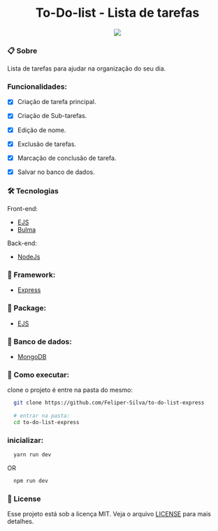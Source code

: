 <h1 align="center" >To-Do-list - Lista de tarefas</h1>

<h4 align="center"> <img src="https://user-images.githubusercontent.com/84206933/153738576-e207a0fe-2fa6-4417-b60b-25d1b992c723.png" /></h4>


### 📋 Sobre
Lista de tarefas para ajudar na organização do seu dia.

### Funcionalidades:

- [x] Criação de tarefa principal.
- [x] Criação de Sub-tarefas.
- [x] Edição de nome.
- [x] Exclusão de tarefas.
- [x] Marcação de conclusão de tarefa.
- [x] Salvar no banco de dados.


### 🛠️ Tecnologias

Front-end:
- [EJS](https://www.npmjs.com/package/ejs)
- [Bulma](https://bulma.io/)

Back-end:

- [NodeJs](https://nodejs.org/)

### 🔨 Framework:

- [Express](https://expressjs.com/)

### 📂 Package:
- [EJS](https://www.npmjs.com/package/ejs)

### 🏦 Banco de dados:
- [MongoDB](https://www.mongodb.com/)

### :rocket: Como executar:
clone o projeto é entre na pasta do mesmo:

```bash
  git clone https://github.com/Feliper-Silva/to-do-list-express
  
  # entrar na pasta:
  cd to-do-list-express

```
### inicializar:
```bash
  yarn run dev
```
OR
```bash
  npm run dev
```

### 📝 License

Esse projeto está sob a licença MIT. Veja o arquivo [LICENSE](https://github.com/Feliper-Silva/to-do-list-express/blob/master/LICENSE.md) para mais detalhes.
